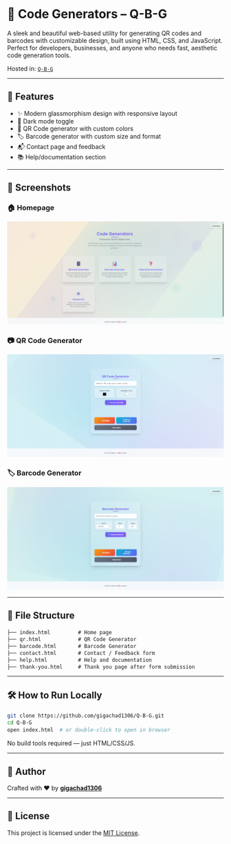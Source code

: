 # 🎨 Code Generators – Q-B-G

A sleek and beautiful web-based utility for generating QR codes and barcodes with customizable design, built using HTML, CSS, and JavaScript. Perfect for developers, businesses, and anyone who needs fast, aesthetic code generation tools.

Hosted in: [`Q-B-G`](https://github.com/gigachad1306/Q-B-G)

---

## 🚀 Features

- ✨ Modern glassmorphism design with responsive layout
- 🌙 Dark mode toggle
- 🔳 QR Code generator with custom colors
- 🏷️ Barcode generator with custom size and format
- 📬 Contact page and feedback
- 📚 Help/documentation section

---

## 📸 Screenshots

### 🏠 Homepage
![Homepage](./screenshots/homepage.png)

### 📷 QR Code Generator
![QR Generator](./screenshots/qr_generator.png)

### 🏷️ Barcode Generator
![Barcode Generator](./screenshots/barcode_generator.png)

---

## 📁 File Structure

```text
├── index.html         # Home page
├── qr.html            # QR Code Generator
├── barcode.html       # Barcode Generator
├── contact.html       # Contact / Feedback form
├── help.html          # Help and documentation
├── thank-you.html     # Thank you page after form submission
```

---

## 🛠️ How to Run Locally

```bash
git clone https://github.com/gigachad1306/Q-B-G.git
cd Q-B-G
open index.html  # or double-click to open in browser
```

No build tools required — just HTML/CSS/JS.

---

## 👤 Author

Crafted with ❤️ by **[gigachad1306](https://github.com/gigachad1306)**

---

## 📄 License

This project is licensed under the [MIT License](LICENSE).

